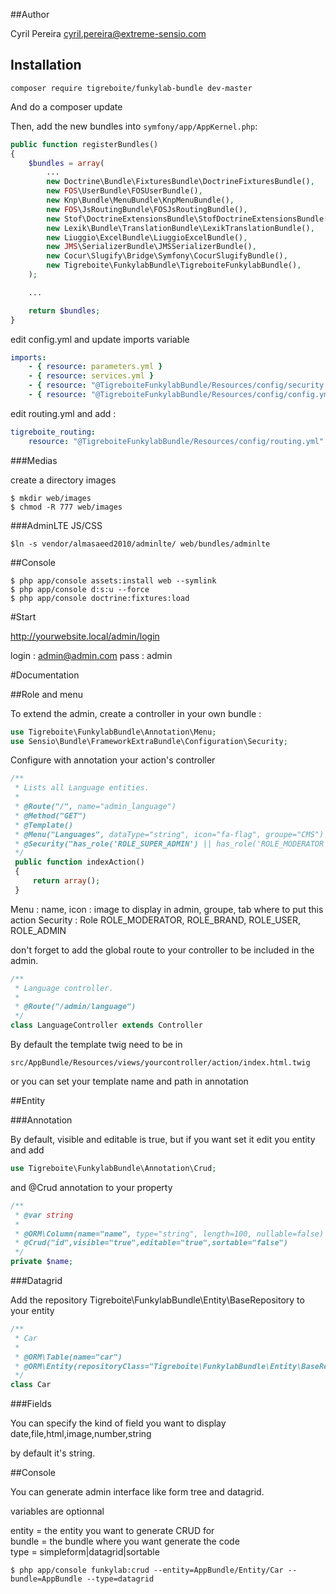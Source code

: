##Author

Cyril Pereira <cyril.pereira@extreme-sensio.com>

## Installation

```
composer require tigreboite/funkylab-bundle dev-master
```

And do a composer update

Then, add the new bundles into `symfony/app/AppKernel.php`:

```php
public function registerBundles()
{
    $bundles = array(
        ...
        new Doctrine\Bundle\FixturesBundle\DoctrineFixturesBundle(),
        new FOS\UserBundle\FOSUserBundle(),
        new Knp\Bundle\MenuBundle\KnpMenuBundle(),
        new FOS\JsRoutingBundle\FOSJsRoutingBundle(),
        new Stof\DoctrineExtensionsBundle\StofDoctrineExtensionsBundle(),
        new Lexik\Bundle\TranslationBundle\LexikTranslationBundle(),
        new Liuggio\ExcelBundle\LiuggioExcelBundle(),
        new JMS\SerializerBundle\JMSSerializerBundle(),
        new Cocur\Slugify\Bridge\Symfony\CocurSlugifyBundle(),
        new Tigreboite\FunkylabBundle\TigreboiteFunkylabBundle(),
    );

    ...

    return $bundles;
}
```

edit config.yml and update imports variable

```yml
imports:
    - { resource: parameters.yml }
    - { resource: services.yml }
    - { resource: "@TigreboiteFunkylabBundle/Resources/config/security.yml" }
    - { resource: "@TigreboiteFunkylabBundle/Resources/config/config.yml" }
```

edit routing.yml and add :

```yml
tigreboite_routing:
    resource: "@TigreboiteFunkylabBundle/Resources/config/routing.yml"
```

###Medias

create a directory images

```
$ mkdir web/images
$ chmod -R 777 web/images
```
###AdminLTE JS/CSS

```
$ln -s vendor/almasaeed2010/adminlte/ web/bundles/adminlte
```

##Console

```
$ php app/console assets:install web --symlink
$ php app/console d:s:u --force
$ php app/console doctrine:fixtures:load
```

#Start

http://yourwebsite.local/admin/login

login : admin@admin.com
pass  : admin

#Documentation

##Role and menu

To extend the admin, create a controller in your own bundle :

```php
use Tigreboite\FunkylabBundle\Annotation\Menu;
use Sensio\Bundle\FrameworkExtraBundle\Configuration\Security;
```

Configure with annotation your action's controller  

```php
/**
 * Lists all Language entities.
 *
 * @Route("/", name="admin_language")
 * @Method("GET")
 * @Template()
 * @Menu("Languages", dataType="string", icon="fa-flag", groupe="CMS")
 * @Security("has_role('ROLE_SUPER_ADMIN') || has_role('ROLE_MODERATOR')")
 */
 public function indexAction()
 {
     return array();
 }
```

Menu : name, icon : image to display in admin, groupe, tab where to put this action
Security : Role ROLE_MODERATOR, ROLE_BRAND, ROLE_USER, ROLE_ADMIN

don't forget to add the global route to your controller to be included in the admin.

```php
/**
 * Language controller.
 *
 * @Route("/admin/language")
 */
class LanguageController extends Controller
```

By default the template twig need to be in

```
src/AppBundle/Resources/views/yourcontroller/action/index.html.twig
```

or you can set your template name and path in annotation

##Entity

###Annotation

By default, visible and editable is true, but if you want set it
edit you entity and add

```php
use Tigreboite\FunkylabBundle\Annotation\Crud;
```

and @Crud annotation to your property

```php
/**
 * @var string
 *
 * @ORM\Column(name="name", type="string", length=100, nullable=false)
 * @Crud("id",visible="true",editable="true",sortable="false")
 */
private $name;
```

###Datagrid

Add the repository Tigreboite\FunkylabBundle\Entity\BaseRepository to your entity

```php
/**
 * Car
 *
 * @ORM\Table(name="car")
 * @ORM\Entity(repositoryClass="Tigreboite\FunkylabBundle\Entity\BaseRepository")
 */
class Car
```

###Fields

You can specify the kind of field you want to display
date,file,html,image,number,string

by default it's string.

##Console

You can generate admin interface like form tree and datagrid.

variables are optionnal

entity = the entity you want to generate CRUD for   
bundle = the bundle where you want generate the code   
type = simpleform|datagrid|sortable   

```
$ php app/console funkylab:crud --entity=AppBundle/Entity/Car --bundle=AppBundle --type=datagrid
```


